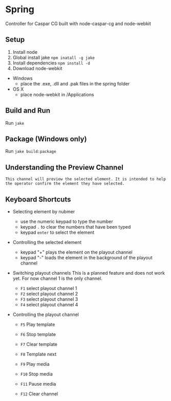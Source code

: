 Spring
======

Controller for Caspar CG built with node-caspar-cg and node-webkit

## Setup

1. Install node
2. Global install jake `npm inatall -g jake`
3. Install dependencies `npm install -d`
4. Download node-webkit
  * Windows 
    * place the .exe, .dll and .pak files in the spring folder
  * OS X
    * place node-webkit in /Applications

## Build and Run

Run `jake`

## Package (Windows only)

Run `jake build:package`

## Understanding the Preview Channel

	This channel will preview the selected element. It is intended to help the operator confirm the element they have selected.

## Keyboard Shortcuts

* Selecting element by nubmer
	* use the numeric keypad to type the number
	* keypad `.` to clear the numbers that have been typed
	* keypad `enter` to select the element

* Controlling the selected element
	* keypad "+" plays the element on the playout channel
	* keypad "-" loads the element in the background of the playout channel

* Switching playout channels
	This is a planned feature and does not work yet. For now channel 1 is the only channel.
	* `F1` select playout channel 1
	* `F2` select playout channel 2
	* `F3` select playout channel 3
	* `F4` select playout channel 4

* Controlling the playout channel
	* `F5` Play template
	* `F6` Stop template
	* `F7` Clear template
	* `F8` Template next

	* `F9` Play media
	* `F10` Stop media
	* `F11` Pause media
	* `F12` Clear channel